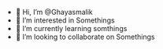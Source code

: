- 👋 Hi, I’m @Ghayasmalik
- 👀 I’m interested in Somethings
- 🌱 I’m currently learning somthings
- 💞️ I’m looking to collaborate on Somethings

<!---
Ghayasmalik/Ghayasmalik is a ✨ special ✨ repository because its `README.md` (this file) appears on your GitHub profile.
You can click the Preview link to take a look at your changes.
--->

